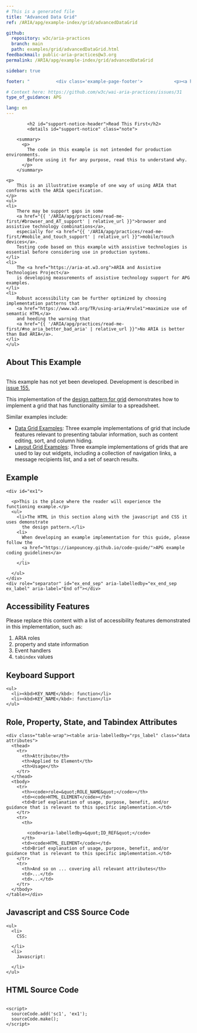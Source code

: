 ```yaml
---
# This is a generated file
title: "Advanced Data Grid"
ref: /ARIA/apg/example-index/grid/advancedDataGrid

github:
  repository: w3c/aria-practices
  branch: main
  path: examples/grid/advancedDataGrid.html
feedbackmail: public-aria-practices@w3.org
permalink: /ARIA/apg/example-index/grid/advancedDataGrid

sidebar: true

footer: "          <div class='example-page-footer'>            <p><a href='https://github.com/w3c/aria-practices/projects/15'>View issues related to this example</a></p>            <p>Page last updated: 4 October 2022</p>          </div>        "

# Context here: https://github.com/w3c/wai-aria-practices/issues/31
type_of_guidance: APG

lang: en
---
```

<script src="../js/examples.js"></script>
<script src="../js/highlight.pack.js"></script>
<script src="../js/app.js"></script>
<script src="../js/utils.js" type="text/javascript"></script>

<link href="css/menuButton.css" rel="stylesheet" />
<link href="css/dataGrids.css" rel="stylesheet" />
<script src="js/menuButton.js" type="text/javascript"></script>
<script src="js/dataGrid.js" type="text/javascript"></script>
<script src="js/dataGrids.js" type="text/javascript"></script>


<link 
  rel="stylesheet"
  href="{{ '/content-assets/wai-aria-practices/styles.css' | relative_url }}"
>
<!-- Code highlighting styles -->
<link 
  rel="stylesheet"
  href="{{ '/ARIA/apg/example-index/css/github.css' | relative_url }}"
>

<script>
const addBodyClass = undefined;
const enableSidebar = true;
if (addBodyClass) document.body.classList.add(addBodyClass);
if (enableSidebar) document.body.classList.add('has-sidebar');
</script>
    

<script>
    const parentPage = window.location.pathname.match(
      /\/(patterns|practices|example-index)\//
    )?.[1];
    if (parentPage) {
      const parentHref = 'a[href*="' + parentPage + '"]';
      document.querySelector(parentHref).classList.add('active');
    }
  </script>
<div>

            <h2 id="support-notice-header">Read This First</h2>
            <details id="support-notice" class="note">
    
        <summary>
          <p>
            The code in this example is not intended for production environments. 
            Before using it for any purpose, read this to understand why.
          </p>
        </summary>
      
    <p>
        This is an illustrative example of one way of using ARIA that conforms with the ARIA specification.
    </p>
    <ul>
    <li>
        There may be support gaps in some
        <a href="{{ '/ARIA/apg/practices/read-me-first/#browser_and_AT_support' | relative_url }}">browser and assistive technology combinations</a>,
        especially for <a href="{{ '/ARIA/apg/practices/read-me-first/#mobile_and_touch_support' | relative_url }}">mobile/touch devices</a>.
        Testing code based on this example with assistive technologies is essential before considering use in production systems.
    </li>
    <li>
        The <a href="https://aria-at.w3.org">ARIA and Assistive Technologies Project</a>
        is developing measurements of assistive technology support for APG examples.
    </li>
    <li>
        Robust accessibility can be further optimized by choosing implementation patterns that
        <a href="https://www.w3.org/TR/using-aria/#rule1">maximize use of semantic HTML</a>
        and heeding the warning that
        <a href="{{ '/ARIA/apg/practices/read-me-first/#no_aria_better_bad_aria' | relative_url }}">No ARIA is better than Bad ARIA</a>.
    </li>
    </ul>
</details>
            <h2>About This Example</h2>
          <img alt=""
          src="{{ '/content-images/wai-aria-practices/img/grid.svg' | relative_url }}"
          class="example-page-example-icon"
        >
  
  <div>
  
  <p>
    This example has not yet been developed.
    Development is described in
    <a href="https://github.com/w3c/aria-practices/issues/155">issue 155.</a>
  </p>
  <p>
    This implementation of the
    <a href="{{ '/ARIA/apg/patterns/grid/' | relative_url }}">design pattern for grid</a>
    demonstrates how to implement a grid that has functionality similar to a spreadsheet.
  </p>
  <p>Similar examples include:</p>
  <ul>
    <li><a href="dataGrids.html">Data Grid Examples</a>: Three example implementations of grid that include features relevant to presenting tabular information, such as content editing, sort, and column hiding.</li>
    <li><a href="LayoutGrids.html">Layout Grid Examples</a>: Three example implementations of grids that are used to lay out widgets, including a collection of navigation links, a message recipients list, and a set of search results.</li>
  </ul>
  <section>
    <h2 id="ex_label">Example</h2>
    <div role="separator" id="ex_start_sep" aria-labelledby="ex_start_sep ex_label" aria-label="Start of"></div>
    
    <div id="ex1">
      
      <p>This is the place where the reader will experience the functioning example.</p>
      <ul>
        <li>The HTML in this section along with the javascript and CSS it uses demonstrate
          the design pattern.</li>
        <li>
          When developing an example implementation for this guide, please follow the
          <a href="https://ianpouncey.github.io/code-guide/">APG example coding guidelines</a>
          .
        </li>
        
      </ul>
    </div>
    <div role="separator" id="ex_end_sep" aria-labelledby="ex_end_sep ex_label" aria-label="End of"></div>
  </section>

  <section>
    <h2>Accessibility Features</h2>
    <p class="annotate">Please replace this content with a list of accessibility features
      demonstrated in this implementation, such as:</p>
    <ol>
      <li>ARIA roles</li>
      <li>property and state information</li>
      <li>Event handlers</li>
      <li><code>tabindex</code> values</li>
    </ol>
  </section>

  <section>
    <h2 id="kbd_label">Keyboard Support</h2>
    
    <ul>
      <li><kbd>KEY_NAME</kbd>: function</li>
      <li><kbd>KEY_NAME</kbd>: function</li>
    </ul>
  </section>

  <section>
    <h2 id="rps_label">Role, Property, State, and Tabindex  Attributes</h2>
    
    <div class="table-wrap"><table aria-labelledby="rps_label" class="data attributes">
      <thead>
        <tr>
          <th>Attribute</th>
          <th>Applied to Element</th>
          <th>Usage</th>
        </tr>
      </thead>
      <tbody>
        <tr>
          <th><code>role=&quot;ROLE_NAME&quot;</code></th>
          <td><code>HTML_ELEMENT</code></td>
          <td>Brief explanation of usage, purpose, benefit, and/or guidance that is relevant to this specific implementation.</td>
        </tr>
        <tr>
          <th>
            
            <code>aria-labelledby=&quot;ID_REF&quot;</code>
          </th>
          <td><code>HTML_ELEMENT</code></td>
          <td>Brief explanation of usage, purpose, benefit, and/or guidance that is relevant to this specific implementation.</td>
        </tr>
        <tr>
          <th>And so on ... covering all relevant attributes</th>
          <td>...</td>
          <td>...</td>
        </tr>
      </tbody>
    </table></div>
  </section>

  <section>
    <h2>Javascript and CSS Source Code</h2>
    
    <ul>
      <li>
        CSS:
        
      </li>
      <li>
        Javascript:
        
      </li>
    </ul>
  </section>

  <section>
    <h2 id="sc1_label">HTML Source Code</h2>
    <div role="separator" id="sc1_start_sep" aria-labelledby="sc1_start_sep sc1_label" aria-label="Start of"></div>
    <pre><code id="sc1"></code></pre>
    <div role="separator" id="sc1_end_sep" aria-labelledby="sc1_end_sep sc1_label" aria-label="End of"></div>
    
    <script>
      sourceCode.add('sc1', 'ex1');
      sourceCode.make();
    </script>
  </section>
  </div>
  

</div>
<script 
  src="{{ '/ARIA/apg/example-index/js/skipto.js' | relative_url }}"
></script>
